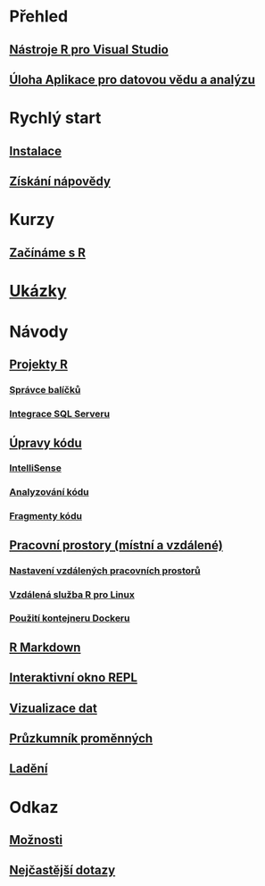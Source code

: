# Přehled
## [Nástroje R pro Visual Studio](index.md)
## [Úloha Aplikace pro datovou vědu a analýzu](data-science-workload.md)
# Rychlý start
## [Instalace](installation.md)
## [Získání nápovědy](getting-started-help.md)
# Kurzy
## [Začínáme s R](getting-started-with-r.md)
# [Ukázky](getting-started-samples.md)
# Návody
## [Projekty R](projects.md)
### [Správce balíčků](package-manager.md)
### [Integrace SQL Serveru](sql-server.md)
## [Úpravy kódu](code-editing.md)
### [IntelliSense](code-intellisense.md)
### [Analyzování kódu](code-linting.md)
### [Fragmenty kódu](code-snippets.md)
## [Pracovní prostory (místní a vzdálené)](workspaces.md)
### [Nastavení vzdálených pracovních prostorů](workspaces-remote-setup.md)
### [Vzdálená služba R pro Linux](workspaces-remote-r-service-for-linux.md)
### [Použití kontejneru Dockeru](workspaces-using-docker-containers.md)
## [R Markdown](rmarkdown.md)
## [Interaktivní okno REPL](interactive-repl.md)
## [Vizualizace dat](visualizing-data.md)
## [Průzkumník proměnných](variable-explorer.md)
## [Ladění](debugging.md)
# Odkaz
## [Možnosti](options.md)
## [Nejčastější dotazy](faq.md)